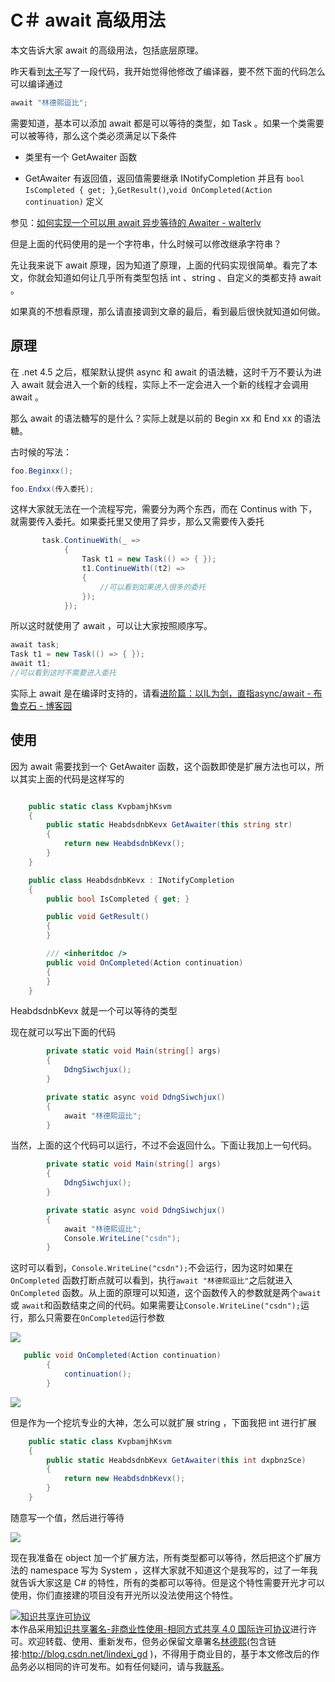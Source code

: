# C＃ await 高级用法

本文告诉大家 await 的高级用法，包括底层原理。

<!--more-->
<!-- csdn -->

昨天看到[太子](https://walterlv.github.io/)写了一段代码，我开始觉得他修改了编译器，要不然下面的代码怎么可以编译通过

```csharp
await "林德熙逗比";
```

需要知道，基本可以添加 await 都是可以等待的类型，如 Task 。如果一个类需要可以被等待，那么这个类必须满足以下条件

 - 类里有一个 GetAwaiter 函数

 - GetAwaiter 有返回值，返回值需要继承 INotifyCompletion 并且有 `bool IsCompleted { get; }`,`GetResult()`,`void OnCompleted(Action continuation)` 定义

参见：[如何实现一个可以用 await 异步等待的 Awaiter - walterlv](https://walterlv.github.io/post/write-custom-awaiter.html )

但是上面的代码使用的是一个字符串，什么时候可以修改继承字符串？

先让我来说下 await 原理，因为知道了原理，上面的代码实现很简单。看完了本文，你就会知道如何让几乎所有类型包括 int 、string 、自定义的类都支持 await 。

如果真的不想看原理，那么请直接调到文章的最后，看到最后很快就知道如何做。

## 原理

在 .net 4.5 之后，框架默认提供 async 和 await 的语法糖，这时千万不要认为进入 await 就会进入一个新的线程，实际上不一定会进入一个新的线程才会调用 await 。

那么 await 的语法糖写的是什么？实际上就是以前的 Begin xx 和 End xx 的语法糖。

古时候的写法：

```csharp
foo.Beginxx();

foo.Endxx(传入委托);
```

这样大家就无法在一个流程写完，需要分为两个东西，而在 Continus with 下，就需要传入委托。如果委托里又使用了异步，那么又需要传入委托

```csharp
       task.ContinueWith(_ =>
            {
                Task t1 = new Task(() => { });
                t1.ContinueWith((t2) =>
                {
                    //可以看到如果进入很多的委托
                });
            });
```

所以这时就使用了 await ，可以让大家按照顺序写。

```csharp
await task;
Task t1 = new Task(() => { });
await t1;
//可以看到这时不需要进入委托
```

实际上 await 是在编译时支持的，请看[进阶篇：以IL为剑，直指async/await - 布鲁克石 - 博客园](http://www.cnblogs.com/brookshi/p/5240510.html )

## 使用

因为 await 需要找到一个 GetAwaiter 函数，这个函数即使是扩展方法也可以，所以其实上面的代码是这样写的

```csharp

    public static class KvpbamjhKsvm
    {
        public static HeabdsdnbKevx GetAwaiter(this string str)
        {
            return new HeabdsdnbKevx();
        }
    }

    public class HeabdsdnbKevx : INotifyCompletion
    {
        public bool IsCompleted { get; }

        public void GetResult()
        {
        }

        /// <inheritdoc />
        public void OnCompleted(Action continuation)
        {
        }
    }
```

HeabdsdnbKevx 就是一个可以等待的类型

现在就可以写出下面的代码

```csharp
        private static void Main(string[] args)
        {
            DdngSiwchjux();
        }

        private static async void DdngSiwchjux()
        {
            await "林德熙逗比";
        }
```

当然，上面的这个代码可以运行，不过不会返回什么。下面让我加上一句代码。

```csharp
        private static void Main(string[] args)
        {
            DdngSiwchjux();
        }

        private static async void DdngSiwchjux()
        {
            await "林德熙逗比";
            Console.WriteLine("csdn");
        }
```

这时可以看到，`Console.WriteLine("csdn");`不会运行，因为这时如果在 `OnCompleted` 函数打断点就可以看到，执行`await "林德熙逗比"`之后就进入`OnCompleted` 函数。从上面的原理可以知道，这个函数传入的参数就是两个`await`或 `await`和函数结束之间的代码。如果需要让`Console.WriteLine("csdn");`运行，那么只需要在`OnCompleted`运行参数

![](http://7xqpl8.com1.z0.glb.clouddn.com/34fdad35-5dfe-a75b-2b4b-8c5e313038e2%2F2018211153416.jpg)

```csharp
   public void OnCompleted(Action continuation)
        {
            continuation();
        }
```

![](http://7xqpl8.com1.z0.glb.clouddn.com/34fdad35-5dfe-a75b-2b4b-8c5e313038e2%2F2018211154415.jpg)

但是作为一个挖坑专业的大神，怎么可以就扩展 string ，下面我把 int 进行扩展

```csharp
    public static class KvpbamjhKsvm
    {
        public static HeabdsdnbKevx GetAwaiter(this int dxpbnzSce)
        {
            return new HeabdsdnbKevx();
        }
    }
```

随意写一个值，然后进行等待

![](http://7xqpl8.com1.z0.glb.clouddn.com/34fdad35-5dfe-a75b-2b4b-8c5e313038e2%2F2018211154944.jpg)

现在我准备在 object 加一个扩展方法，所有类型都可以等待，然后把这个扩展方法的 namespace 写为 System ，这样大家就不知道这个是我写的，过了一年我就告诉大家这是 C# 的特性，所有的类都可以等待。但是这个特性需要开光才可以使用，你们直接建的项目没有开光所以没法使用这个特性。

<a rel="license" href="http://creativecommons.org/licenses/by-nc-sa/4.0/"><img alt="知识共享许可协议" style="border-width:0" src="https://licensebuttons.net/l/by-nc-sa/4.0/88x31.png" /></a><br />本作品采用<a rel="license" href="http://creativecommons.org/licenses/by-nc-sa/4.0/">知识共享署名-非商业性使用-相同方式共享 4.0 国际许可协议</a>进行许可。欢迎转载、使用、重新发布，但务必保留文章署名[林德熙](http://blog.csdn.net/lindexi_gd)(包含链接:http://blog.csdn.net/lindexi_gd )，不得用于商业目的，基于本文修改后的作品务必以相同的许可发布。如有任何疑问，请与我[联系](mailto:lindexi_gd@163.com)。
